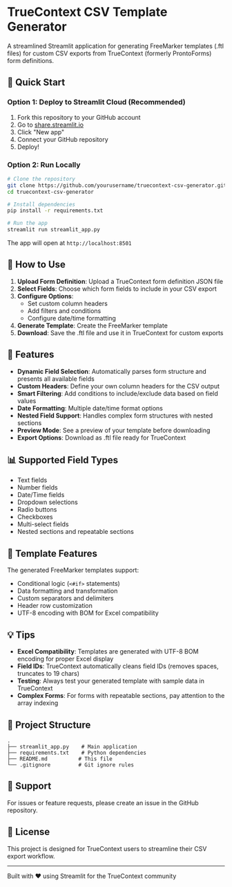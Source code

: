 # TrueContext CSV Template Generator

A streamlined Streamlit application for generating FreeMarker templates (.ftl files) for custom CSV exports from TrueContext (formerly ProntoForms) form definitions.

## 🚀 Quick Start

### Option 1: Deploy to Streamlit Cloud (Recommended)

1. Fork this repository to your GitHub account
2. Go to [share.streamlit.io](https://share.streamlit.io/)
3. Click "New app"
4. Connect your GitHub repository
5. Deploy!

### Option 2: Run Locally

```bash
# Clone the repository
git clone https://github.com/yourusername/truecontext-csv-generator.git
cd truecontext-csv-generator

# Install dependencies
pip install -r requirements.txt

# Run the app
streamlit run streamlit_app.py
```

The app will open at `http://localhost:8501`

## 📝 How to Use

1. **Upload Form Definition**: Upload a TrueContext form definition JSON file
2. **Select Fields**: Choose which form fields to include in your CSV export
3. **Configure Options**: 
   - Set custom column headers
   - Add filters and conditions
   - Configure date/time formatting
4. **Generate Template**: Create the FreeMarker template
5. **Download**: Save the .ftl file and use it in TrueContext for custom exports

## 🎯 Features

- **Dynamic Field Selection**: Automatically parses form structure and presents all available fields
- **Custom Headers**: Define your own column headers for the CSV output
- **Smart Filtering**: Add conditions to include/exclude data based on field values
- **Date Formatting**: Multiple date/time format options
- **Nested Field Support**: Handles complex form structures with nested sections
- **Preview Mode**: See a preview of your template before downloading
- **Export Options**: Download as .ftl file ready for TrueContext

## 📊 Supported Field Types

- Text fields
- Number fields
- Date/Time fields
- Dropdown selections
- Radio buttons
- Checkboxes
- Multi-select fields
- Nested sections and repeatable sections

## 🔧 Template Features

The generated FreeMarker templates support:
- Conditional logic (`<#if>` statements)
- Data formatting and transformation
- Custom separators and delimiters
- Header row customization
- UTF-8 encoding with BOM for Excel compatibility

## 💡 Tips

- **Excel Compatibility**: Templates are generated with UTF-8 BOM encoding for proper Excel display
- **Field IDs**: TrueContext automatically cleans field IDs (removes spaces, truncates to 19 chars)
- **Testing**: Always test your generated template with sample data in TrueContext
- **Complex Forms**: For forms with repeatable sections, pay attention to the array indexing

## 📁 Project Structure

```
.
├── streamlit_app.py    # Main application
├── requirements.txt    # Python dependencies
├── README.md          # This file
└── .gitignore         # Git ignore rules
```

## 🤝 Support

For issues or feature requests, please create an issue in the GitHub repository.

## 📄 License

This project is designed for TrueContext users to streamline their CSV export workflow.

---

Built with ❤️ using Streamlit for the TrueContext community